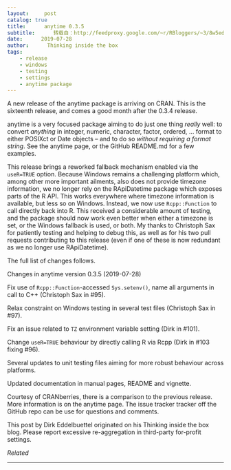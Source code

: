 ```yaml
---
layout:     post
catalog: true
title:      anytime 0.3.5
subtitle:      转载自：http://feedproxy.google.com/~r/RBloggers/~3/8w5edlCycwU/
date:      2019-07-28
author:      Thinking inside the box
tags:
    - release
    - windows
    - testing
    - settings
    - anytime package
---
```







A new release of the anytime package is arriving on CRAN. This is the sixteenth release, and comes a good month after the 0.3.4 release.

anytime is a very focused package aiming to do just one thing *really* well: to convert *anything* in integer, numeric, character, factor, ordered, … format to either POSIXct or Date objects – and to do so *without requiring a format string*. See the anytime page, or the GitHub README.md for a few examples.

This release brings a reworked fallback mechanism enabled via the `useR=TRUE` option. Because Windows remains a challenging platform which, among other more important ailments, also does not provide timezone information, we no longer rely on the RApiDatetime package which exposes parts of the R API. This works everywhere where timezone information is available, but less so on Windows. Instead, we now use `Rcpp::Function` to call directly back into R. This received a considerable amount of testing, and the package should now work even better when either a timezone is set, or the Windows fallback is used, or both. My thanks to Christoph Sax for patiently testing and helping to debug this, as well as for his two pull requests contributing to this release (even if one of these is now redundant as we no longer use RApiDatetime).

The full list of changes follows.

> 
Changes in anytime version 0.3.5 (2019-07-28)


Fix use of `Rcpp::Function`-accessed `Sys.setenv()`, name all arguments in call to C++ (Christoph Sax in #95).


Relax constraint on Windows testing in several test files (Christoph Sax in #97).


Fix an issue related to `TZ` environment variable setting (Dirk in #101).


Change `useR=TRUE` behaviour by directly calling R via Rcpp (Dirk in #103 fixing #96).


Several updates to unit testing files aiming for more robust behaviour across platforms.


Updated documentation in manual pages, README and vignette.




Courtesy of CRANberries, there is a comparison to the previous release. More information is on the anytime page. The issue tracker tracker off the GitHub repo can be use for questions and comments.


This post by Dirk Eddelbuettel originated on his Thinking inside the box blog. Please report excessive re-aggregation in third-party for-profit settings.




*Related*







---
